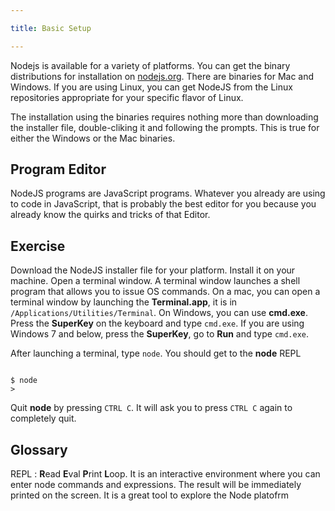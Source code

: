 ```yaml
---

title: Basic Setup

---
```



Nodejs is available for a variety of platforms. You can get the binary distributions for installation on [nodejs.org](http://nodejs.org). There are binaries for Mac and Windows. If you are using Linux, you can get NodeJS from the Linux repositories appropriate for your specific flavor of Linux.

The installation using the binaries requires nothing more than downloading the installer file, double-cliking it and following the prompts. This is true for either the Windows or the Mac binaries.  


## Program Editor 

NodeJS programs are JavaScript programs. Whatever you already are using to code in JavaScript, that is probably the best editor for you because you already know the quirks and tricks of that Editor.


## Exercise

Download the NodeJS installer file for your platform. Install it on your machine. Open a terminal window. A terminal window launches a shell program that allows you to issue OS commands. On a mac, you can open a terminal window by launching the **Terminal.app**, it is in `/Applications/Utilities/Terminal`. On Windows, you can use **cmd.exe**. Press the **SuperKey** on the keyboard and type `cmd.exe`. If you are using Windows 7 and below, press the **SuperKey**, go to **Run** and type `cmd.exe`. 

After launching a terminal, type `node`. You should get to the **node** REPL

~~~

$ node
>

~~~

Quit **node** by pressing `CTRL C`. It will ask you to press `CTRL C` again to completely quit. 

## Glossary

REPL 
: **R**ead **E**val **P**rint **L**oop. It is an interactive environment where you can enter node commands and expressions. The result will be immediately printed on the screen. It is a great tool to explore the Node platofrm
